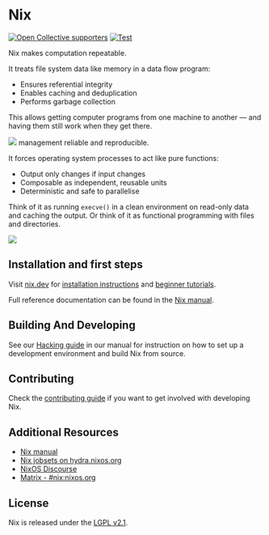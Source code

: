 # Nix

[![Open Collective supporters](https://opencollective.com/nixos/tiers/supporter/badge.svg?label=Supporters&color=brightgreen)](https://opencollective.com/nixos)
[![Test](https://github.com/NixOS/nix/workflows/Test/badge.svg)](https://github.com/NixOS/nix/actions)

Nix makes computation repeatable.

It treats file system data like memory in a data flow program:
- Ensures referential integrity
- Enables caching and deduplication
- Performs garbage collection

This allows getting computer programs from one machine to another — and having them still work when they get there.

![](./figures/memory-filesystem.svg)
management reliable and reproducible.

It forces operating system processes to act like pure functions:
- Output only changes if input changes
- Composable as independent, reusable units
- Deterministic and safe to parallelise

Think of it as running `execve()` in a clean environment on read-only data and caching the output.
Or think of it as functional programming with files and directories.

![](./figures/function-process.svg)

## Installation and first steps

Visit [nix.dev](https://nix.dev) for [installation instructions](https://nix.dev/tutorials/install-nix) and [beginner tutorials](https://nix.dev/tutorials/first-steps).

Full reference documentation can be found in the [Nix manual](https://nixos.org/nix/manual).

## Building And Developing

See our [Hacking guide](https://nixos.org/manual/nix/unstable/contributing/hacking.html) in our manual for instruction on how to
 set up a development environment and build Nix from source.

## Contributing

Check the [contributing guide](./CONTRIBUTING.md) if you want to get involved with developing Nix.

## Additional Resources

- [Nix manual](https://nixos.org/nix/manual)
- [Nix jobsets on hydra.nixos.org](https://hydra.nixos.org/project/nix)
- [NixOS Discourse](https://discourse.nixos.org/)
- [Matrix - #nix:nixos.org](https://matrix.to/#/#nix:nixos.org)

## License

Nix is released under the [LGPL v2.1](./COPYING).
